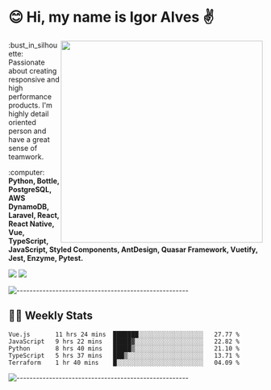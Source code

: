 # :blush: Hi, my name is Igor Alves :v:

<img src="https://github-readme-stats.vercel.app/api?username=iguit0&show_icons=true&count_private=true&theme=dark" min-width="400px" max-width="400px" width="400px" align="right" />

<p align="left"> 
  :bust_in_silhouette: Passionate about creating responsive and high performance products.
  I'm highly detail oriented person and have a great sense of teamwork.
</p>

<p align="left">
  :computer: <strong>Python, Bottle, PostgreSQL, AWS DynamoDB, Laravel, React, React Native, Vue, TypeScript, JavaScript, Styled Components, AntDesign, Quasar Framework, Vuetify, Jest, Enzyme, Pytest.</strong>
</p>

<p align="left">
  <a href="https://www.linkedin.com/in/igor-lucio-alves" target="_blank" rel="noopener noreferrer" alt="Linkedin">
  <img src="https://img.shields.io/badge/LinkedIn-0077B5?style=for-the-badge&logo=linkedin&logoColor=white" /></a>

  <a href="https://t.me/iguit0" target="_blank" rel="noopener noreferrer" alt="Telegram">
  <img src="https://img.shields.io/badge/Telegram-2CA5E0?style=for-the-badge&logo=telegram&logoColor=white" /></a>
</p>

![-----------------------------------------------------](https://raw.githubusercontent.com/andreasbm/readme/master/assets/lines/aqua.png)

## :man_technologist: Weekly Stats
<!--START_SECTION:waka-->
```text
Vue.js       11 hrs 24 mins  ███████░░░░░░░░░░░░░░░░░░   27.77 % 
JavaScript   9 hrs 22 mins   █████▓░░░░░░░░░░░░░░░░░░░   22.82 % 
Python       8 hrs 40 mins   █████▒░░░░░░░░░░░░░░░░░░░   21.10 % 
TypeScript   5 hrs 37 mins   ███▒░░░░░░░░░░░░░░░░░░░░░   13.71 % 
Terraform    1 hr 40 mins    █░░░░░░░░░░░░░░░░░░░░░░░░   04.09 % 
```
<!--END_SECTION:waka-->
![-----------------------------------------------------](https://raw.githubusercontent.com/andreasbm/readme/master/assets/lines/aqua.png)

